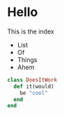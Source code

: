 # Hello

This is the index

* List
* Of
* Things
* Ahem

```ruby
class DoesItWork
  def it(would)
    be "cool"
  end
end
```

